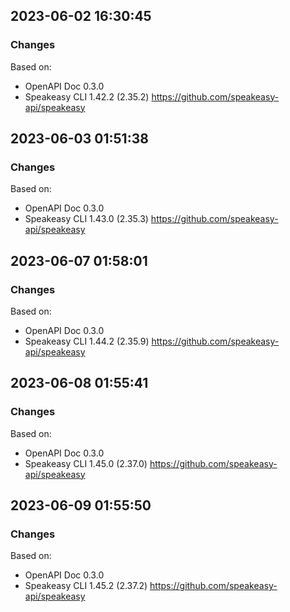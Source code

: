 

## 2023-06-02 16:30:45
### Changes
Based on:
- OpenAPI Doc 0.3.0 
- Speakeasy CLI 1.42.2 (2.35.2) https://github.com/speakeasy-api/speakeasy

## 2023-06-03 01:51:38
### Changes
Based on:
- OpenAPI Doc 0.3.0 
- Speakeasy CLI 1.43.0 (2.35.3) https://github.com/speakeasy-api/speakeasy

## 2023-06-07 01:58:01
### Changes
Based on:
- OpenAPI Doc 0.3.0 
- Speakeasy CLI 1.44.2 (2.35.9) https://github.com/speakeasy-api/speakeasy

## 2023-06-08 01:55:41
### Changes
Based on:
- OpenAPI Doc 0.3.0 
- Speakeasy CLI 1.45.0 (2.37.0) https://github.com/speakeasy-api/speakeasy

## 2023-06-09 01:55:50
### Changes
Based on:
- OpenAPI Doc 0.3.0 
- Speakeasy CLI 1.45.2 (2.37.2) https://github.com/speakeasy-api/speakeasy